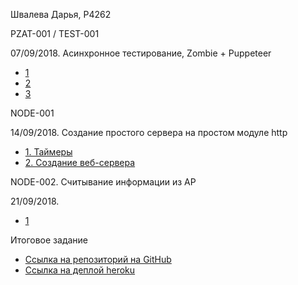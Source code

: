 Швалева Дарья, P4262


PZAT-001 / TEST-001

07/09/2018. Асинхронное тестирование, Zombie + Puppeteer

- [1](https://github.com/DariaShvaleva/sem3_lab/tree/master/0709/07091)
- [2](https://github.com/DariaShvaleva/sem3_lab/tree/master/0709/07092)
- [3](https://github.com/DariaShvaleva/sem3_lab/tree/master/0709/07093)


NODE-001

14/09/2018. Создание простого сервера на простом модуле http

- [1. Таймеры](https://github.com/DariaShvaleva/sem3_lab/tree/master/1409/14091)
- [2. Создание веб-сервера](https://github.com/DariaShvaleva/sem3_lab/tree/master/1409/14092)


NODE-002. Считывание информации из AP

21/09/2018. 

- [1](https://github.com/DariaShvaleva/sem3_lab/tree/master/2109)


Итоговое задание

- [Ссылка на репозиторий на GitHub](https://github.com/DariaShvaleva/blog2)
- [Ссылка на деплой heroku](https://enigmatic-savannah-53961.herokuapp.com)